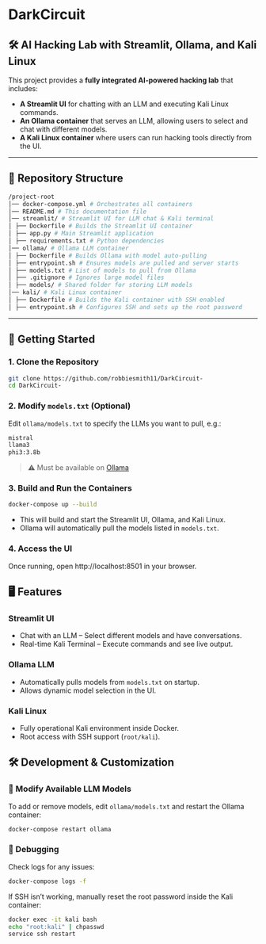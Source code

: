 # DarkCircuit
## 🛠️ AI Hacking Lab with Streamlit, Ollama, and Kali Linux

This project provides a **fully integrated AI-powered hacking lab** that includes:
- **A Streamlit UI** for chatting with an LLM and executing Kali Linux commands.
- **An Ollama container** that serves an LLM, allowing users to select and chat with different models.
- **A Kali Linux container** where users can run hacking tools directly from the UI.

---

## **📂 Repository Structure**
```bash
/project-root
│── docker-compose.yml # Orchestrates all containers
│── README.md # This documentation file
│── streamlit/ # Streamlit UI for LLM chat & Kali terminal
│ ├── Dockerfile # Builds the Streamlit UI container
│ ├── app.py # Main Streamlit application
│ ├── requirements.txt # Python dependencies
│── ollama/ # Ollama LLM container
│ ├── Dockerfile # Builds Ollama with model auto-pulling
│ ├── entrypoint.sh # Ensures models are pulled and server starts
│ ├── models.txt # List of models to pull from Ollama
│ ├── .gitignore # Ignores large model files
│ ├── models/ # Shared folder for storing LLM models
│── kali/ # Kali Linux container
│ ├── Dockerfile # Builds the Kali container with SSH enabled
│ ├── entrypoint.sh # Configures SSH and sets up the root password
```

---

## 🚀 Getting Started
### 1. Clone the Repository
```bash
git clone https://github.com/robbiesmith11/DarkCircuit-
cd DarkCircuit-
```

### 2. Modify `models.txt` (Optional)
Edit `ollama/models.txt` to specify the LLMs you want to pull, e.g.:
```bash
mistral
llama3
phi3:3.8b
```
> ⚠️ Must be available on [Ollama](https://ollama.com/)

### 3. Build and Run the Containers
```bash
docker-compose up --build
```
- This will build and start the Streamlit UI, Ollama, and Kali Linux.
- Ollama will automatically pull the models listed in `models.txt`.

### 4. Access the UI
Once running, open http://localhost:8501 in your browser.

## 🖥️ Features
### Streamlit UI
- Chat with an LLM – Select different models and have conversations.
- Real-time Kali Terminal – Execute commands and see live output.

### Ollama LLM
- Automatically pulls models from `models.txt` on startup.
- Allows dynamic model selection in the UI.

### Kali Linux
- Fully operational Kali environment inside Docker.
- Root access with SSH support (`root/kali`).

## 🛠️ Development & Customization
### 🔹 Modify Available LLM Models

To add or remove models, edit `ollama/models.txt` and restart the Ollama container:
```bash
docker-compose restart ollama
```

### 🔹 Debugging
Check logs for any issues:
```bash
docker-compose logs -f
```

If SSH isn’t working, manually reset the root password inside the Kali container:
```bash
docker exec -it kali bash
echo "root:kali" | chpasswd
service ssh restart
```